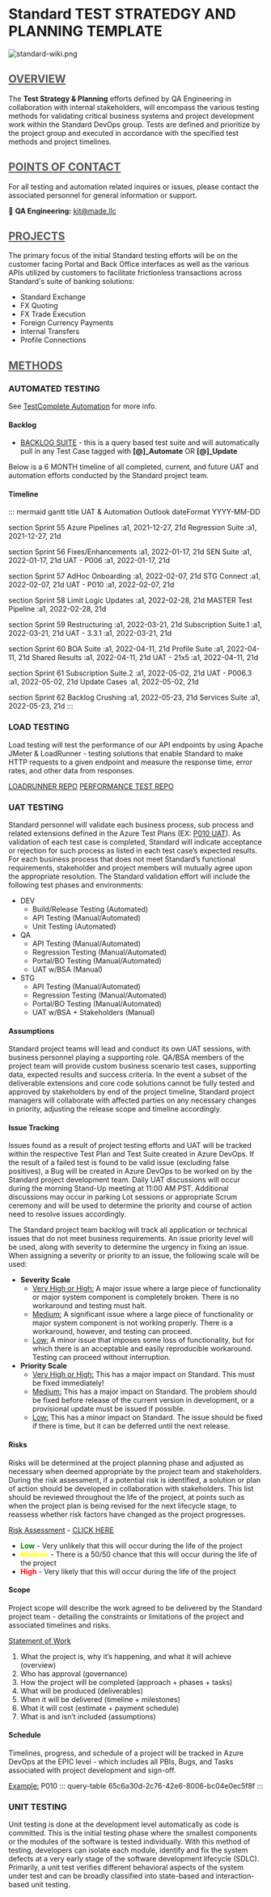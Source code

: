 **<h1> Standard TEST STRATEDGY AND PLANNING TEMPLATE </h1>**
![standard-wiki.png](/src/standard-wiki.png)


## <span style="color:#555555"><u> **OVERVIEW** </u></span>
The **Test Strategy & Planning** efforts defined by QA Engineering in collaboration with internal stakeholders, will encompass the various testing methods for validating critical business systems and project development work within the Standard DevOps group. Tests are defined and prioritize by the project group and executed in accordance with the specified test methods and project timelines.



## <span style="color:#555555"><u> **POINTS OF CONTACT** </u></span>
For all testing and automation related inquires or issues, please contact the associated personnel for general information or support.

:taco: **QA Engineering:**<span style="color:gold"> kit@made.llc </span>



## <span style="color:#555555"><u> **PROJECTS** </u></span>
The primary focus of the initial Standard testing efforts will be on the customer facing Portal and Back Office interfaces as well as the various APIs utilized by customers to facilitate frictionless transactions across Standard's suite of banking solutions: 

- Standard Exchange
- FX Quoting
- FX Trade Execution 
- Foreign Currency Payments
- Internal Transfers
- Profile Connections



## <span style="color:#555555"><u> **METHODS** </u></span>
### AUTOMATED TESTING
See [TestComplete Automation](/TestComplete-Automation) for more info. 

#### **Backlog** 
- [BACKLOG SUITE]() - this is a query based test suite and will automatically pull in any Test Case tagged with **[@]_Automate** OR **[@]_Update**

Below is a 6 MONTH timeline of all completed, current, and future UAT and automation efforts conducted by the Standard project team.
#### **Timeline**
::: mermaid
gantt
title UAT & Automation Outlook
dateFormat YYYY-MM-DD

section Sprint 55
Azure Pipelines :a1, 2021-12-27, 21d
Regression Suite :a1, 2021-12-27, 21d

section Sprint 56
Fixes/Enhancements :a1, 2022-01-17, 21d
SEN Suite :a1, 2022-01-17, 21d
UAT - P006 :a1, 2022-01-17, 21d

section Sprint 57
AdHoc Onboarding :a1, 2022-02-07, 21d
STG Connect :a1, 2022-02-07, 21d
UAT - P010 :a1, 2022-02-07, 21d

section Sprint 58
Limit Logic Updates :a1, 2022-02-28, 21d
MASTER Test Pipeline :a1, 2022-02-28, 21d

section Sprint 59
Restructuring :a1, 2022-03-21, 21d
Subscription Suite.1 :a1, 2022-03-21, 21d
UAT - 3.3.1 :a1, 2022-03-21, 21d

section Sprint 60
BOA Suite :a1, 2022-04-11, 21d
Profile Suite :a1, 2022-04-11, 21d
Shared Results :a1, 2022-04-11, 21d
UAT - 21x5 :a1, 2022-04-11, 21d

section Sprint 61
Subscription Suite.2 :a1, 2022-05-02, 21d
UAT - P006.3 :a1, 2022-05-02, 21d
Update Cases :a1, 2022-05-02, 21d

section Sprint 62
Backlog Crushing :a1, 2022-05-23, 21d
Services Suite :a1, 2022-05-23, 21d
:::

### LOAD TESTING
Load testing will test the performance of our API endpoints by using Apache JMeter & LoadRunner - testing solutions that enable Standard to make HTTP requests to a given endpoint and measure the response time, error rates, and other data from responses.

[LOADRUNNER REPO]()
[PERFORMANCE TEST REPO]()

### UAT TESTING
Standard personnel will validate each business process, sub process and related extensions defined in the Azure Test Plans (EX: [P010 UAT]()). As validation of each test case is completed, Standard will indicate acceptance or rejection for such process as listed in each test case’s expected results. For each business process that does not meet Standard’s functional requirements, stakeholder and project members will mutually agree upon the appropriate resolution. The Standard validation effort will include the following test phases and environments:
- DEV
   - Build/Release Testing (Automated)
   - API Testing (Manual/Automated)
   - Unit Testing (Automated)
- QA
   - API Testing (Manual/Automated)
   - Regression Testing (Manual/Automated)
   - Portal/BO Testing (Manual/Automated)
   - UAT w/BSA (Manual)
- STG
   - API Testing (Manual/Automated)
   - Regression Testing (Manual/Automated)
   - Portal/BO Testing (Manual/Automated)
   - UAT w/BSA + Stakeholders (Manual)
#### **Assumptions**
Standard project teams will lead and conduct its own UAT sessions, with business personnel playing a supporting role. QA/BSA members of the project team will provide custom business scenario test cases, supporting data, expected results and success criteria. In the event a subset of the deliverable extensions and core code solutions cannot be fully tested and approved by stakeholders by end of the project timeline, Standard project managers will collaborate with affected parties on any necessary changes in priority, adjusting the release scope and timeline accordingly. 
#### **Issue Tracking**
Issues found as a result of project testing efforts and UAT will be tracked within the respective Test Plan and Test Suite created in Azure DevOps. If the result of a failed test is found to be valid issue (excluding false positives), a Bug will be created in Azure DevOps to be worked on by the Standard project development team. Daily UAT discussions will occur during the morning Stand-Up meeting at 11:00 AM PST. Additional discussions may occur in parking Lot sessions or appropriate Scrum ceremony and will be used to determine the priority and course of action need to resolve issues accordingly.   

The Standard project team backlog will track all application or technical issues that do not meet business requirements. An issue priority level will be used, along with severity to determine the urgency in fixing an issue. When assigning a severity or priority to an issue, the following scale will be used:
- **Severity Scale**
   - <u>Very High or High:</u> A major issue where a large piece of functionality or major system component is completely broken.  There is no workaround and testing must halt. 
   - <u>Medium:</u> A significant issue where a large piece of functionality or major system component is not working properly.  There is a workaround, however, and testing can proceed. 
   - <u>Low:</u> A minor issue that imposes some loss of functionality, but for which there is an acceptable and easily reproducible workaround.  Testing can proceed without interruption.
- **Priority Scale**
   - <u>Very High or High:</u> This has a major impact on Standard.  This must be fixed immediately!
   - <u>Medium:</u> This has a major impact on Standard.  The problem should be fixed before release of the current version in development, or a provisional update must be issued if possible.
   - <u>Low:</u> This has a minor impact on Standard.  The issue should be fixed if there is time, but it can be deferred until the next release.

#### **Risks**
Risks will be determined at the project planning phase and adjusted as necessary when deemed appropriate by the project team and stakeholders. During the risk assessment, if a potential risk is identified, a solution or plan of action should be developed in collaboration with stakeholders. This list should be reviewed throughout the life of the project, at points such as when the project plan is being revised for the next lifecycle stage, to reassess whether risk factors have changed as the project progresses. 

<u>Risk Assessment</u> - [CLICK HERE](/Wiki-Templates/Risk-Assessment)
- <span style="color:green">**Low**</span> - Very unlikely that this will occur during the life of the project 
- <span style="color:yellow">**Medium**</span> - There is a 50/50 chance that this will occur during the life of the project 
- <span style="color:red">**High**</span> - Very likely that this will occur during the life of the project

#### **Scope**
Project scope will describe the work agreed to be delivered by the Standard project team - detailing the constraints or limitations of the project and associated timelines and risks.

<u>Statement of Work</u>
1. What the project is, why it’s happening, and what it will achieve (overview)
1. Who has approval (governance)
1. How the project will be completed (approach + phases + tasks)
1. What will be produced (deliverables)
1. When it will be delivered (timeline + milestones)
1. What it will cost (estimate + payment schedule)
1. What is and isn’t included (assumptions)

#### **Schedule**
Timelines, progress, and schedule of a project will be tracked in Azure DevOps at the EPIC level - which includes all PBIs, Bugs, and Tasks associated with project development and sign-off.

<u>Example:</u> P010
::: query-table 65c6a30d-2c76-42e6-8006-bc04e0ec5f8f
:::


### UNIT TESTING
Unit testing is done at the development level automatically as code is committed. This is the initial testing phase where the smallest components or the modules of the software is tested individually. With this method of testing, developers can isolate each module, identify and fix the system defects at a very early stage of the software development lifecycle (SDLC). Primarily, a unit test verifies different behavioral aspects of the system under test and can be broadly classified into state-based and interaction-based unit testing. 

